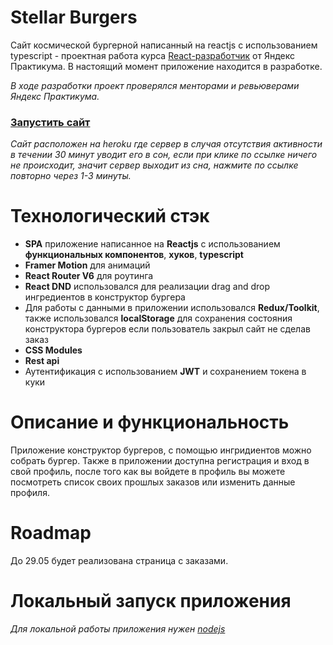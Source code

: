 # Stellar Burgers

Сайт космической бургерной написанный на reactjs с использованием typescript - проектная работа курса [React-разработчик](https://practicum.yandex.ru/react/) от Яндекс Практикума. В настоящий момент приложение находится в разработке.

_В ходе разработки проект проверялся менторами и ревьюверами Яндекс Практикума._

### [Запустить сайт](https://malsomeister-burger-site.herokuapp.com)

_Сайт расположен на heroku где сервер в случая отсутствия активности в течении 30 минут уводит его в сон, если при клике по ссылке ничего не происходит, значит сервер выходит из сна, нажмите по ссылке повторно через 1-3 минуты._

# Технологический стэк

- **SPA** приложение написанное на **Reactjs** с использованием **функциональных компонентов**, **хуков**, **typescript**
- **Framer Motion** для анимаций
- **React Router V6** для роутинга
- **React DND** использовался для реализации drag and drop ингредиентов в конструктор бургера
- Для работы с данными в приложении использовался **Redux/Toolkit**, также использовался **localStorage** для сохранения состояния конструктора бургеров если пользователь закрыл сайт не сделав заказ
- **CSS Modules**
- **Rest api**
- Аутентификация с использованием **JWT** и сохранением токена в куки

# Описание и функциональность

Приложение конструктор бургеров, с помощью ингридиентов можно собрать бургер.
Также в приложении доступна регистрация и вход в свой профиль, после того как вы войдете в профиль вы можете посмотреть список своих прошлых заказов или изменить данные профиля.

# Roadmap

До 29.05 будет реализована страница с заказами.

# Локальный запуск приложения

_Для локальной работы приложения нужен [nodejs](https://nodejs.org/en/)_
